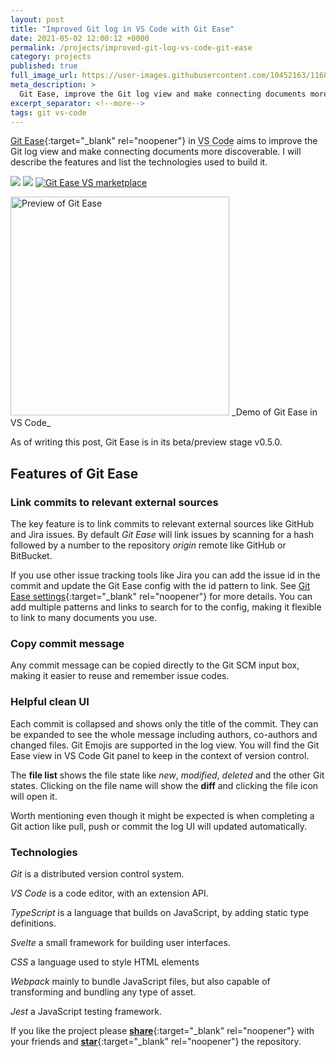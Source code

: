 ```yaml
---
layout: post
title: "Improved Git log in VS Code with Git Ease"
date: 2021-05-02 12:00:12 +0000
permalink: /projects/improved-git-log-vs-code-git-ease
category: projects
published: true
full_image_url: https://user-images.githubusercontent.com/10452163/116859516-03449f00-abf8-11eb-9d53-a3236db634ef.png
meta_description: >
  Git Ease, improve the Git log view and make connecting documents more discoverable
excerpt_separator: <!--more-->
tags: git vs-code
---
```


[Git Ease](https://marketplace.visualstudio.com/items?itemName=RichardKotze.git-ease){:target="\_blank" rel="noopener"} in <abbr title="Visual Studio Code">VS Code</abbr> aims to improve the Git log view and make connecting documents more discoverable. I will describe the features and list the technologies used to build it.

<!--more-->

![](https://vsmarketplacebadge.apphb.com/installs/RichardKotze.git-ease.svg) [![](https://vsmarketplacebadge.apphb.com/downloads-short/RichardKotze.git-ease.svg)](https://marketplace.visualstudio.com/items?itemName=RichardKotze.git-ease.svg)&nbsp;[![Git Ease VS marketplace](https://vsmarketplacebadge.apphb.com/version-short/RichardKotze.git-ease.svg)](https://marketplace.visualstudio.com/items?itemName=RichardKotze.git-ease)

<img title="Preview of Git Ease" src="https://user-images.githubusercontent.com/10452163/116859516-03449f00-abf8-11eb-9d53-a3236db634ef.png" width="350" />
_Demo of Git Ease in VS Code_

As of writing this post, Git Ease is in its beta/preview stage v0.5.0.

## Features of Git Ease

### Link commits to relevant external sources

The key feature is to link commits to relevant external sources like GitHub and Jira issues. By default _Git Ease_ will link issues by scanning for a hash followed by a number to the repository _origin_ remote like GitHub or BitBucket.

If you use other issue tracking tools like Jira you can add the issue id in the commit and update the Git Ease config with the id pattern to link. See [Git Ease settings](https://github.com/rkotze/git-ease#commit-log---linkpatterns){:target="\_blank" rel="noopener"} for more details. You can add multiple patterns and links to search for to the config, making it flexible to link to many documents you use.

### Copy commit message

Any commit message can be copied directly to the Git SCM input box, making it easier to reuse and remember issue codes.

### Helpful clean UI

Each commit is collapsed and shows only the title of the commit. They can be expanded to see the whole message including authors, co-authors and changed files. Git Emojis are supported in the log view. You will find the Git Ease view in VS Code Git panel to keep in the context of version control.

The **file list** shows the file state like _new_, _modified_, _deleted_ and the other Git states. Clicking on the file name will show the **diff** and clicking the file icon will open it.

Worth mentioning even though it might be expected is when completing a Git action like pull, push or commit the log UI will updated automatically.

### Technologies

<dfn>Git</dfn> is a distributed version control system.

<dfn>VS Code</dfn> is a code editor, with an extension API.

<dfn>TypeScript</dfn> is a language that builds on JavaScript, by adding static type definitions.

<dfn>Svelte</dfn> a small framework for building user interfaces.

<dfn>CSS</dfn> a language used to style HTML elements

<dfn>Webpack</dfn> mainly to bundle JavaScript files, but also capable of transforming and bundling any type of asset.

<dfn>Jest</dfn> a JavaScript testing framework.

If you like the project please [**share**](https://twitter.com/intent/tweet?hashtags=vscode,git,webdev&text=Git%20Ease%2C%20improve%20the%20Git%20log%20view%20and%20make%20connecting%20documents%20more%20discoverable%20in%20VS%20Code%20https://marketplace.visualstudio.com/items?itemName=RichardKotze.git-ease){:target="\_blank" rel="noopener"} with your friends and [**star**](https://github.com/rkotze/git-ease){:target="\_blank" rel="noopener"} the repository.

